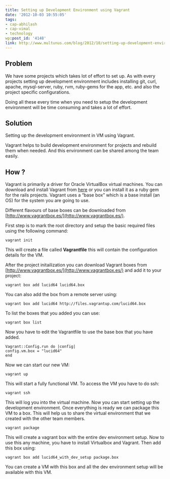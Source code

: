 ```yaml
---
title: Setting up Development Environment using Vagrant
date: '2012-10-03 10:55:05'
tags:
- cap-abhilash
- cap-vimal
- technology
wp:post_id: '4148'
link: http://www.multunus.com/blog/2012/10/setting-up-development-environment-using-vagrant/
---
```


## Problem
We have some projects which takes lot of effort to set up. As with every projects setting up development environment includes installing git, curl, apache, mysql-server, ruby, rvm, ruby-gems for the app, etc. and also the project specific configurations.

Doing all these every time when you need to setup the development environment will be time consuming and takes a lot of effort.

## Solution
Setting up the development environment in VM using Vagrant.

Vagrant helps to build development environment for projects and rebuild them when needed. And this environment can be shared among the team easily.

## How ?
Vagrant is primarily a driver for Oracle VirtualBox virtual machines. You can download and install Vagrant from [here](http://downloads.vagrantup.com/) or you can install it as a ruby gem for the rails projects. Vagrant uses a “base box” which is a base install (an OS) for the system you are going to use.

Different flavours of base boxes can be downloaded from [http://www.vagrantbox.es/](http://www.vagrantbox.es/).

First step is to mark the root directory and setup the basic required files using the following command:

```
vagrant init
```

This will create a file called **Vagrantfile** this will contain the configuration details for the VM.

After the project initailization you can download Vagrant boxes from [http://www.vagrantbox.es/](http://www.vagrantbox.es/) and add it to your project:

```
vagrant box add lucid64 lucid64.box
```

You can also add the box from a remote server using:

```
vagrant box add lucid64 http://files.vagrantup.com/lucid64.box
```

To list the boxes that you added you can use:

```
vagrant box list
```

Now you have to edit the Vagrantfile to use the base box that you have added.

```
Vagrant::Config.run do |config|
config.vm.box = "lucid64" 
end
```

Now we can start our new VM:

```
vagrant up
```

This will start a fully functional VM. To access the VM you have to do ssh:

```
vagrant ssh
```

This will log you into the virtual machine. Now you can start setting up the development environment. Once everything is ready we can package this VM to a box. This will help us to share the virtual environment that we created with the other team members.

```
vagrant package
```

This will create a vagrant box with the entire dev environment setup. Now to use this any machine, you have to install Virtualbox and Vagrant. Then add this box using:

```
vagrant box add lucid64_with_dev_setup package.box
```

You can create a VM with this box and all the dev environment setup will be available with this VM.
